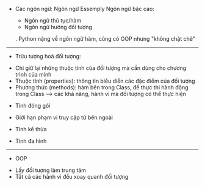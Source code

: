 * Các ngôn ngữ:
Ngôn ngữ Essemply
Ngôn ngữ bậc cao:
    - Ngôn ngữ thủ tục/hàm
    - Ngôn ngữ hướng đối tượng

    . Python nặng về ngôn ngữ hàm, cũng có OOP nhưng "không chặt chẽ"

------------------------------------------
* Trừu tượng hoá đối tượng:
- Chỉ giữ lại những thuộc tính của đối tượng mà cần dùng cho chương trình của mình
- Thuộc tính (properties): thông tin biểu diễn các đặc điểm của đối tượng
- Phương thức (methods): hàm bên trong Class, để thực thi hành động trong Class --> các khả năng, hành vi mà đối tượng có thể thực hiện

* Tính đóng gói
- Giới hạn phạm vi truy cập từ bên ngoài

* Tính kế thừa


* Tính đa hình

------------------------------------------
* OOP
- Lấy đối tượng làm trung tâm
- Tất cả các hành vi đều xoay quanh đối tượng
